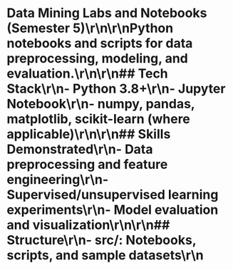 # Data Mining Labs and Notebooks (Semester 5)\r\n\r\nPython notebooks and scripts for data preprocessing, modeling, and evaluation.\r\n\r\n## Tech Stack\r\n- Python 3.8+\r\n- Jupyter Notebook\r\n- numpy, pandas, matplotlib, scikit-learn (where applicable)\r\n\r\n## Skills Demonstrated\r\n- Data preprocessing and feature engineering\r\n- Supervised/unsupervised learning experiments\r\n- Model evaluation and visualization\r\n\r\n## Structure\r\n- src/: Notebooks, scripts, and sample datasets\r\n

